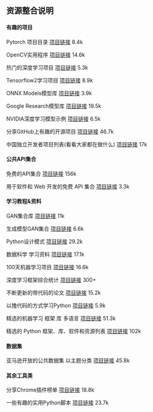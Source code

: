 ## 资源整合说明

#### 有趣的项目

Pytorch 项目目录  [项目链接](https://github.com/ritchieng/the-incredible-pytorch)  8.4k

OpenCV实用程序  [项目链接](https://github.com/spmallick/learnopencv)  14.6k

热门的深度学习项目  [项目链接](https://github.com/aymericdamien/TopDeepLearning)  5.3k

Tensorflow2学习项目  [项目链接](https://github.com/lyhue1991/eat_tensorflow2_in_30_days)  8.9k

ONNX Models模型库  [项目链接](https://github.com/onnx/models)  3.9k

Google Research模型库  [项目链接](https://github.com/google-research/google-research)  19.5k

NVIDIA深度学习模型示例  [项目链接](https://github.com/NVIDIA/DeepLearningExamples)  6.5k

分享GitHub上有趣的开源项目  [项目链接](https://github.com/521xueweihan/HelloGitHub)  46.7k

中国独立开发者项目列表(看看大家都在做什么)  [项目链接](https://github.com/1c7/chinese-independent-developer)  17k



####  公共API集合

免费的API集合  [项目链接](https://github.com/public-apis/public-apis)  156k

用于软件和 Web 开发的免费 API 集合  [项目链接](https://github.com/public-api-lists/public-api-lists)  3.3k



#### 学习教程&资料

GAN集合库  [项目链接](https://github.com/hindupuravinash/the-gan-zoo)  11k

生成模型GAN集合 [项目链接](https://github.com/wiseodd/generative-models)  6.6k

Python设计模式  [项目链接](https://github.com/faif/python-patterns)  29.2k

数据科学 学习资料  [项目链接](https://github.com/academic/awesome-datascience)  17.1k

100天机器学习项目  [项目链接](https://github.com/MLEveryday/100-Days-Of-ML-Code)  16.6k

深度学习框架综合统计  [项目链接](https://github.com/hunkim/DeepLearningStars)  300+

不断更新的带代码的论文  [项目链接](https://github.com/zziz/pwc/)  15.2k

以撸代码的方式学习Python  [项目链接](https://github.com/xianhu/LearnPython)  5.9k

精选的机器学习 框架 库 多语言  [项目链接](https://github.com/josephmisiti/awesome-machine-learning)  51.3k

精选的 Python 框架、库、软件和资源列表 [项目链接](https://github.com/vinta/awesome-python)  102k



#### 数据集

亚马逊开放的公共数据集 以主题分类  [项目链接](https://github.com/awesomedata/awesome-public-datasets)  45.8k



#### 其余工具类

分享Chrome插件榜单  [项目链接](https://github.com/zhaoolee/ChromeAppHeroes)  18.8k

一些有趣的实用Python脚本  [项目链接](https://github.com/geekcomputers/Python)  23.7k